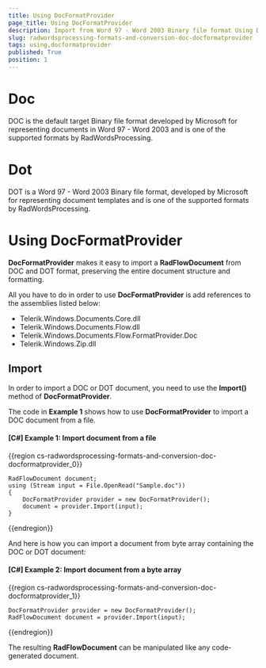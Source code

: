 ```yaml
---
title: Using DocFormatProvider
page_title: Using DocFormatProvider
description: Import from Word 97 - Word 2003 Binary file format Using DocFormatProvider
slug: radwordsprocessing-formats-and-conversion-doc-docformatprovider
tags: using,docformatprovider
published: True
position: 1
---
```


# Doc

DOC is the default target Binary file format developed by Microsoft for representing documents in Word 97 - Word 2003 and is one of the supported formats by RadWordsProcessing.

# Dot

DOT is а Word 97 - Word 2003 Binary file format, developed by Microsoft for representing document templates and is one of the supported formats by RadWordsProcessing.

# Using DocFormatProvider

**DocFormatProvider** makes it easy to import a **RadFlowDocument** from DOC and DOT format, preserving the entire document structure and formatting.

All you have to do in order to use **DocFormatProvider** is add references to the assemblies listed below:
      
* Telerik.Windows.Documents.Core.dll
* Telerik.Windows.Documents.Flow.dll         
* Telerik.Windows.Documents.Flow.FormatProvider.Doc
* Telerik.Windows.Zip.dll
          

## Import

In order to import a DOC or DOT document, you need to use the **Import()** method of **DocFormatProvider**.

The code in **Example 1** shows how to use **DocFormatProvider** to import a DOC document from a file.

#### **[C#] Example 1: Import document from a file**

{{region cs-radwordsprocessing-formats-and-conversion-doc-docformatprovider_0}}
	            
	RadFlowDocument document;
	using (Stream input = File.OpenRead("Sample.doc"))
	{
		DocFormatProvider provider = new DocFormatProvider();
		document = provider.Import(input);
	}
{{endregion}}


And here is how you can import a document from byte array containing the DOC or DOT document:

#### **[C#] Example 2: Import document from a byte array**
{{region cs-radwordsprocessing-formats-and-conversion-doc-docformatprovider_1}}
	            
	DocFormatProvider provider = new DocFormatProvider();
	RadFlowDocument document = provider.Import(input);
{{endregion}}


The resulting **RadFlowDocument** can be manipulated like any code-generated document.
